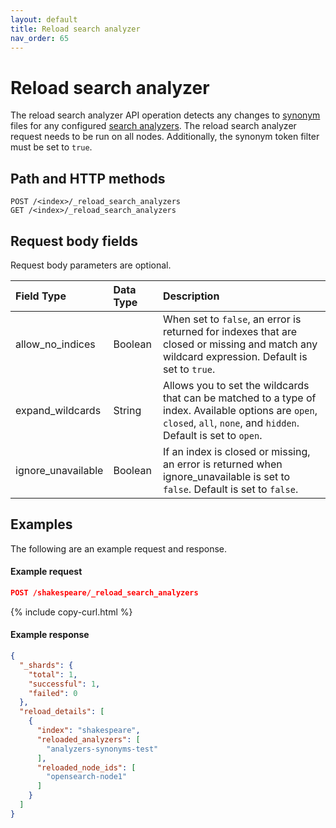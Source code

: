 ```yaml
---
layout: default
title: Reload search analyzer
nav_order: 65
---
```


# Reload search analyzer

The reload search analyzer API operation detects any changes to [synonym]({{site.url}}{{site.baseurl}}/opensearch/ux/) files for any configured [search analyzers]({{site.url}}{{site.baseurl}}/im-plugin/refresh-analyzer/index/). The reload search analyzer request needs to be run on all nodes. Additionally, the synonym token filter must be set to `true`.

## Path and HTTP methods

```
POST /<index>/_reload_search_analyzers
GET /<index>/_reload_search_analyzers
```

## Request body fields

Request body parameters are optional.

Field Type | Data Type | Description
:--- | :--- | :---
allow_no_indices | Boolean | When set to `false`, an error is returned for indexes that are closed or missing and match any wildcard expression. Default is set to `true`.
expand_wildcards | String | Allows you to set the wildcards that can be matched to a type of index. Available options are `open`, `closed`, `all`, `none`, and `hidden`. Default is set to `open`.
ignore_unavailable | Boolean | If an index is closed or missing, an error is returned when ignore_unavailable is set to `false`. Default is set to `false`.

## Examples

The following are an example request and response.

#### Example request

````json
POST /shakespeare/_reload_search_analyzers
````
{% include copy-curl.html %}
 
#### Example response

````json
{
  "_shards": {
    "total": 1,
    "successful": 1,
    "failed": 0
  },
  "reload_details": [
    {
      "index": "shakespeare",
      "reloaded_analyzers": [
        "analyzers-synonyms-test"
      ],
      "reloaded_node_ids": [
        "opensearch-node1"
      ]
    }
  ]
}
````